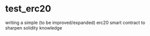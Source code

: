 # test_erc20
writing a simple (to be improved/expanded) erc20 smart contract to sharpen solidity knowledge
